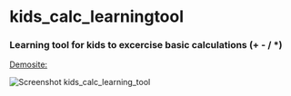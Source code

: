 # kids_calc_learningtool

### Learning tool  for kids to excercise basic calculations (+ - / *)


[Demosite:](https://rob76xxx.github.io/kids_calc_learningtool/) 



 
![Screenshot kids_calc_learning_tool](https://https://github.com/rob76xxx/kids_calc_learningtool/blob/main/kids_calc_learningtool.jpg "Kids Calculation Learning")
